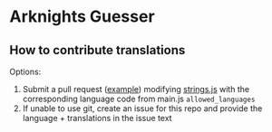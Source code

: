 # Arknights Guesser

## How to contribute translations

Options:

1. Submit a pull request ([example](https://github.com/stripedypaper/stripedypaper.github.io/pull/8/files)) modifying [strings.js](https://github.com/stripedypaper/stripedypaper.github.io/blob/master/ak-guesser/strings.js) with the corresponding language code from main.js `allowed_languages`
2. If unable to use git, create an issue for this repo and provide the language + translations in the issue text